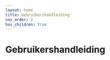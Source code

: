 ```yaml
---
layout: home
title: Gebruikershandleiding
nav_order: 2
has_children: true
---
```


# Gebruikershandleiding

